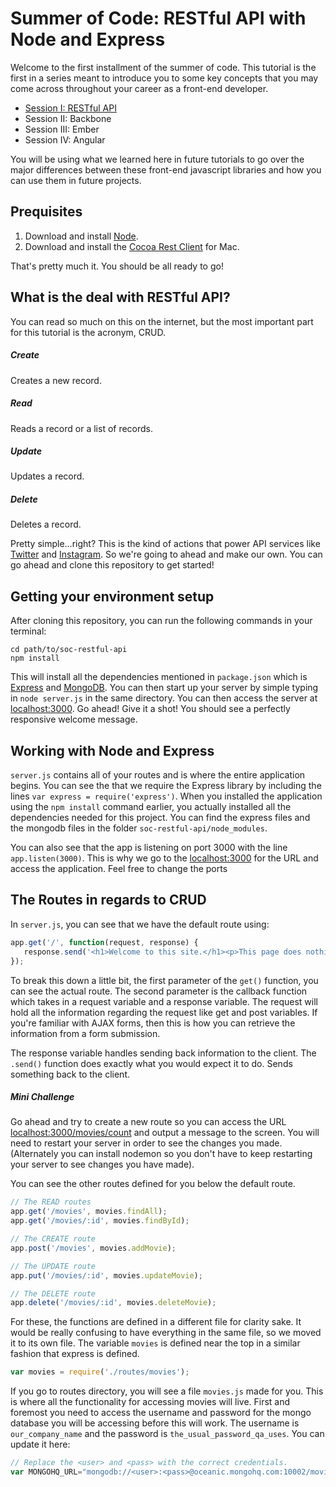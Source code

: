 # Summer of Code: RESTful API with Node and Express

Welcome to the first installment of the summer of code. This tutorial is the first in a series meant to introduce you to some key concepts that you may come across throughout your career as a front-end developer.

* [Session I: RESTful API](http://github.com/hacktaros/soc-restful-api)
* Session II: Backbone
* Session III: Ember
* Session IV: Angular

You will be using what we learned here in future tutorials to go over the major differences between these front-end javascript libraries and how you can use them in future projects.

## Prequisites
1. Download and install [Node](http://nodejs.org).
2. Download and install the [Cocoa Rest Client](https://code.google.com/p/cocoa-rest-client/) for Mac. 

That's pretty much it. You should be all ready to go!

## What is the deal with RESTful API?
You can read so much on this on the internet, but the most important part for this tutorial is the acronym, CRUD.

##### Create
Creates a new record.

##### Read
Reads a record or a list of records.

##### Update
Updates a record.

##### Delete
Deletes a record.

Pretty simple...right? This is the kind of actions that power API services like [Twitter](https://dev.twitter.com/docs/api/1.1) and [Instagram](http://instagram.com/developer/api-console/). So we're going to ahead and make our own. You can go ahead and clone this repository to get started!

## Getting your environment setup
After cloning this repository, you can run the following commands in your terminal:

```
cd path/to/soc-restful-api
npm install
```

This will install all the dependencies mentioned in `package.json` which is [Express](http://expressjs.com) and [MongoDB](https://www.mongodb.org). You can then start up your server by simple typing in `node server.js` in the same directory. You can then access the server at <localhost:3000>. Go ahead! Give it a shot! You should see a perfectly responsive welcome message.

## Working with Node and Express
`server.js` contains all of your routes and is where the entire application begins. You can see the that we require the Express library by including the lines `var express = require('express')`. When you installed the application using the `npm install` command earlier, you actually installed all the dependencies needed for this project. You can find the express files and the mongodb files in the folder `soc-restful-api/node_modules`.

You can also see that the app is listening on port 3000 with the line `app.listen(3000)`. This is why we go to the <localhost:3000> for the URL and access the application. Feel free to change the ports 

## The Routes in regards to CRUD
In `server.js`, you can see that we have the default route using: 

```javascript
app.get('/', function(request, response) { 
   response.send('<h1>Welcome to this site.</h1><p>This page does nothing but show this message.</p>'); 
});
```

To break this down a little bit, the first parameter of the `get()` function, you can see the actual route. The second parameter is the callback function which takes in a request variable and a response variable. The request will hold all the information regarding the request like get and post variables. If you're familiar with AJAX forms, then this is how you can retrieve the information from a form submission.

The response variable handles sending back information to the client. The `.send()` function does exactly what you would expect it to do. Sends something back to the client.

##### Mini Challenge
Go ahead and try to create a new route so you can access the URL <localhost:3000/movies/count> and output a message to the screen. You will need to restart your server in order to see the changes you made. (Alternately you can install nodemon so you don't have to keep restarting your server to see changes you have made).

You can see the other routes defined for you below the default route.

```javascript
// The READ routes
app.get('/movies', movies.findAll);
app.get('/movies/:id', movies.findById);

// The CREATE route
app.post('/movies', movies.addMovie);

// The UPDATE route
app.put('/movies/:id', movies.updateMovie);

// The DELETE route
app.delete('/movies/:id', movies.deleteMovie);
```

For these, the functions are defined in a different file for clarity sake. It would be really confusing to have everything in the same file, so we moved it to its own file. The variable `movies` is defined near the top in a similar fashion that express is defined.

```javascript
var movies = require('./routes/movies');
````

If you go to routes directory, you will see a file `movies.js` made for you. This is where all the functionality for accessing movies will live. First and foremost you need to access the username and password for the mongo database you will be accessing before this will work. The username is `our_company_name` and the password is `the_usual_password_qa_uses`. You can update it here:

```javascript
// Replace the <user> and <pass> with the correct credentials.
var MONGOHQ_URL="mongodb://<user>:<pass>@oceanic.mongohq.com:10002/movies"
```
